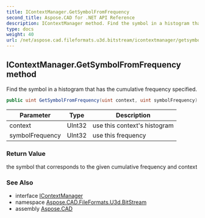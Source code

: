 ```yaml
---
title: IContextManager.GetSymbolFromFrequency
second_title: Aspose.CAD for .NET API Reference
description: IContextManager method. Find the symbol in a histogram that has the cumulative frequency specified
type: docs
weight: 40
url: /net/aspose.cad.fileformats.u3d.bitstream/icontextmanager/getsymbolfromfrequency/
---
```

## IContextManager.GetSymbolFromFrequency method

Find the symbol in a histogram that has the cumulative frequency specified.

```csharp
public uint GetSymbolFromFrequency(uint context, uint symbolFrequency)
```

| Parameter | Type | Description |
| --- | --- | --- |
| context | UInt32 | use this context's histogram |
| symbolFrequency | UInt32 | use this frequency |

### Return Value

the symbol that corresponds to the given cumulative frequency and context

### See Also

* interface [IContextManager](../)
* namespace [Aspose.CAD.FileFormats.U3d.BitStream](../../icontextmanager/)
* assembly [Aspose.CAD](../../../)


